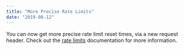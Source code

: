```yaml
---
title: "More Precise Rate Limits"
date: "2019-08-12"
---
```


You can now get more precise rate limit reset times, via a new request header. Check out the [rate limits](/docs/topics/rate-limits#) documentation for more information.
